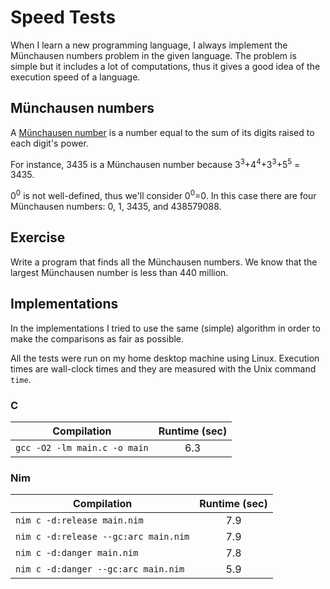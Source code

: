 # Speed Tests

When I learn a new programming language, I always implement the
Münchausen numbers problem in the given language. The problem is
simple but it includes a lot of computations, thus it gives a good
idea of the execution speed of a language.

## Münchausen numbers

A [Münchausen number](https://en.wikipedia.org/wiki/Perfect_digit-to-digit_invariant)
is a number equal to the sum of its digits raised to each digit's power.

For instance, 3435 is a Münchausen number because
3<sup>3</sup>+4<sup>4</sup>+3<sup>3</sup>+5<sup>5</sup> = 3435.

0<sup>0</sup> is not well-defined, thus we'll consider 0<sup>0</sup>=0.
In this case there are four Münchausen numbers: 0, 1, 3435, and 438579088.

## Exercise

Write a program that finds all the Münchausen numbers. We know that the largest
Münchausen number is less than 440 million.

## Implementations

In the implementations I tried to use the same (simple) algorithm in order
to make the comparisons as fair as possible.

All the tests were run on my home desktop machine using Linux. Execution
times are wall-clock times and they are measured with the Unix command `time`.

### C

|          Compilation         | Runtime (sec) |
|------------------------------|:-------------:|
| `gcc -O2 -lm main.c -o main` |      6.3      |

### Nim

| Compilation                          | Runtime (sec)  |
|--------------------------------------|:--------------:|
| `nim c -d:release main.nim`          |      7.9       |
| `nim c -d:release --gc:arc main.nim` |      7.9       |
| `nim c -d:danger main.nim`           |      7.8       |
| `nim c -d:danger --gc:arc main.nim`  |      5.9       |
